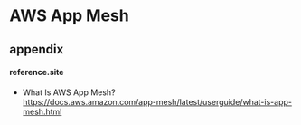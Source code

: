 # AWS App Mesh

## 

## appendix  

#### reference.site  

* What Is AWS App Mesh?  
https://docs.aws.amazon.com/app-mesh/latest/userguide/what-is-app-mesh.html  
